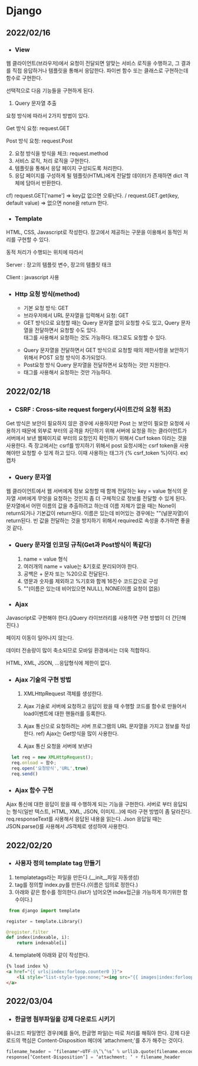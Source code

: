 # Django

## 2022/02/16

- ### **View**
 
웹 클라이언트(브라우저)에서 요청이 전달되면 알맞는 서비스 로직을 수행하고, 그 결과를 직접 응답하거나 템플릿을 통해서 응답한다. 파이썬 함수 또는 클래스로 구현하는데 함수로 구현한다.

선택적으로 다음 기능들을 구현하게 된다.

1. Query 문자열 추출

요청 방식에 따라서 2가지 방법이 있다.

Get 방식 요청: request.GET

Post 방식 요청: request.Post

2. 요청 방식을 방식을 체크: request.method 
3. 서비스 로직, 처리 로직을 구현한다.
4. 템플릿을 통해서 응답 페이지 구성되도록 처리한다.
5. 응답 페이지를 구성하게 될 템플릿(HTML)에게 전달할 데이터가 존재하면 dict 객체에 담아서 반환한다.

cf) request.GET['name'] => key값 없으면 오류난다. / request.GET.get(key, default value) => 없으면 none을 return 한다.


- ### **Template**

HTML, CSS, Javascript로 작성한다. 장고에서 제공하는 구문을 이용해서 동적인 처리를 구현할 수 있다.

동적 처리가 수행되는 위치에 따라서

Server : 장고의 템플릿 변수, 장고의 템플릿 태크

Client : javascript 사용


- ### **Http 요청 방식(method)**
  - 기본 요청 방식: GET
  - 브라우저에서 URL 문자열을 입력해서 요청: GET
  - GET 방식으로 요청할 때는 Query 문자열 없이 요청할 수도 있고, Query 문자열을 전달하면서 요청할 수도 있다. <form> 태그를 사용해서 요청하는 것도 가능하다. <a> 태그로도 요청할 수 있다.
  - Query 문자열을 전달하면서 GET 방식으로 요청할 때의 제한사항을 보안하기 위해서 POST 요청 방식이 추가되었다.
  - Post요청 방식 Query 문자열을 전달하면서 요청하는 것만 지원한다.
  - <form> 태그를 사용해서 요청하는 것만 가능하다.
 
 ## 2022/02/18

 - ### **CSRF** : Cross-site request forgery(사이트간의 요청 위조)
Get 방식은 보안이 필요하지 않은 경우에 사용하지만 Post 는 보안이 필요한 요청에 사용하기 때문에 외부로 부터의 공격을 차단하기 위해 서버에 요청을 하는 클라이언트가
서버에서 보낸 웹페이지로 부터의 요청인지 확인하기 위해서 Csrf token 이라는 것을 사용한다. 즉 장고에서는 csrf를 방지하기 위해서 post 요청시에는 csrf token을 사용해야만
요청할 수 있게 하고 있다. 이때 사용하는 태그가 {% csrf_token %}이다.
ex) 캡차
 
 - ### Query 문자열 
 
웹 클라이언트에서 웹 서버에게 정보 요청할 때 함께 전달하는 key = value 형식의 문자열
서버에게 무엇을 요청하는 것인지 좀 더 구체적으로 정보를 전달할 수 있게 된다.
문자열에서 어떤 이름의 값을 추출하려고 하는데 이름 자체가 없을 때는 None이 return되거나 기본값이 return된다. 이름은 있는데 비어있는 경우에는 ""(널문자열)이 return된다.
빈 값을 전달하는 것을 방지하기 위해서 required로 속성을 추가하면 좋을 것 같다.
 
 - ### Query 문자열 인코딩 규칙(Get과 Post방식이 똑같다)
    1. name = value 형식
    2. 여러개의 name = value는 &기호로 분리되어야 한다.
    3. 공백은 + 문자 또는 %20으로 전달된다.
    4. 영문과 숫자를 제외하고 %기호와 함께 16진수 코드값으로 구성
    5. ""(이름은 있는데 비어있으면 NULL), NONE(이름 요청이 없음)
  
 - ### Ajax
 Javascript로 구현해야 한다.(jQuery 라이브러리를 사용하면 구현 방법이 더 간단해 진다.)
 
 페이지 이동이 일어나지 않는다.
 
 데이터 전송량이 많이 축소되므로 모바일 환경에서는 더욱 적합하다.
 
 HTML, XML, JSON, ...응답형식에 제한이 없다.
 
 
 - ### Ajax 기술의 구현 방법
    1. XMLHttpRequest 객체를 생성한다.
  
    2. Ajax 기술로 서버에 요청하고 응답이 왔을 때 수행할 코드를 함수로 만들어서 load이벤트에 대한 핸들러를 등록한다.
 
    3. Ajax 통신으로 요청하려는 서버 프로그램의 URL 문자열을 가지고 정보를 작성한다. ref) Ajax는 Get방식을 많이 사용한다.
 
    4. Ajax 통신 요청을 서버에 보낸다
 
```javascript
  let req = new XMLHttpRequest();
  req.onload = 함수;
  req.open('요청방식','URL',true)
  req.send()
```

- ### Ajax 함수 구현
Ajax 통신에 대한 응답이 왔을 때 수행하게 되는 기능을 구현한다. 서버로 부터 응답되는 형식(일반 텍스트, HTML, XML, JSON, 이미지...)에 따라 구현 방법이 좀 달라진다.
req.responseText를 사용해서 응답된 내용을 읽는다. Json 응답일 때는 JSON.parse()를 사용해서 JS객체로 생성하여 사용한다.
 
 ## 2022/02/20
 
 - ### 사용자 정의 template tag 만들기
 1. templatetags라는 파일을 만든다.(__init__파일 자동생성)
 2. tag를 정의할 index.py를 만든다.(이름은 임의로 정한다.)
 3. 아래와 같은 함수를 정의한다.(list가 넘어오면 index접근을 가능하게 하기위한 함수이다.)
 
```python
 from django import template

register = template.Library()

@register.filter
def index(indexable, i):
    return indexable[i]
 ```
 4. template에 아래와 같이 작성한다.
 ```html
 {% load index %}
 <a href="{{ urls|index:forloop.counter0 }}">
     <li style="list-style-type:none;"><img src="{{ images|index:forloop.counter0 }}" class="slide_content slide0{{forloop.counter}}" alt=""></li>
 </a>
 ```
 
 
 ## 2022/03/04
 
 - ### 한글명 첨부파일을 강제 다운로드 시키기
 유니코드 파일명인 경우(예를 들어, 한글명 파일)는 따로 처리를 해줘야 한다. 강제 다운로드의 핵심은 Content-Disposition 헤더에 'attachment;'를 추가 해주는 것이다.
 ```python
filename_header = ‘filename*=UTF-8\’\’%s’ % urllib.quote(filename.encode(‘utf-8’))
response[‘Content-Disposition’] = ‘attachment; ‘ + filename_header
 ```
